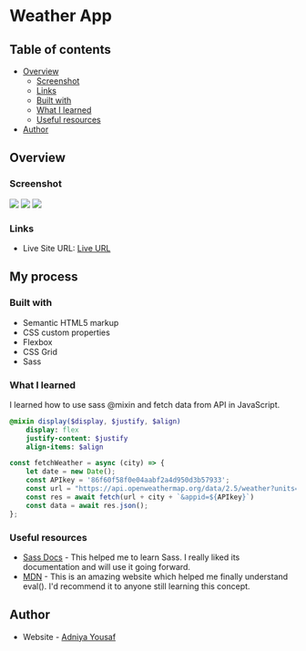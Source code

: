 # Weather App



## Table of contents

- [Overview](#overview)
  - [Screenshot](#screenshot)
  - [Links](#links)
  - [Built with](#built-with)
  - [What I learned](#what-i-learned)
  - [Useful resources](#useful-resources)
- [Author](#author)


## Overview

### Screenshot

![](/dist/images/mobile.png)
![](/dist/images/Screenshot%20from%202024-01-02%2020-31-56.png)
![](/dist/images/Screenshot%20from%202024-01-02%2020-31-40.png)

### Links

- Live Site URL: [Live URL](https://steady-cajeta-952b21.netlify.app/)

## My process

### Built with

- Semantic HTML5 markup
- CSS custom properties
- Flexbox
- CSS Grid
- Sass

### What I learned

I learned how to use sass @mixin and fetch data from API in JavaScript.

```sass
@mixin display($display, $justify, $align)
    display: flex
    justify-content: $justify
    align-items: $align
```

```js
const fetchWeather = async (city) => {
    let date = new Date();
    const APIkey = '86f60f58f0e04aabf2a4d950d3b57933';
    const url = "https://api.openweathermap.org/data/2.5/weather?units=metric&q=";
    const res = await fetch(url + city + `&appid=${APIkey}`)
    const data = await res.json();
};
```


### Useful resources

- [Sass Docs](https://sass-lang.com/documentation/) - This helped me to learn Sass. I really liked its documentation and will use it going forward.
- [MDN](https://developer.mozilla.org/en-US/docs/Web/JavaScript/Reference/Global_Objects/eval) - This is an amazing website which helped me finally understand eval(). I'd recommend it to anyone still learning this concept.

## Author

- Website - [Adniya Yousaf](https://adniya-yousaf.netlify.app/)

